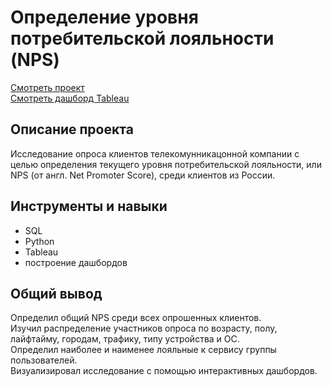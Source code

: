 # Определение уровня потребительской лояльности (NPS)
[Смотреть проект](https://github.com/qusoq/educational_projects/blob/main/loyality_NPS/NPS_project.ipynb)  
[Смотреть дашборд Tableau](https://public.tableau.com/views/_NPS___v2/sheet10?:language=en-US&:display_count=n&:origin=viz_share_link)

## Описание проекта
Исследование опроса клиентов телекомунникацонной компании с целью определения текущего уровня потребительской лояльности, или NPS (от англ. Net Promoter Score), среди клиентов из России.

## Инструменты и навыки
- SQL
- Python
- Tableau
- построение дашбордов

## Общий вывод

Определил общий NPS среди всех опрошенных клиентов.  
Изучил распределение участников опроса по возрасту, полу, лайфтайму, городам, трафику, типу устройства и ОС.  
Определил наиболее и наименее лояльные к сервису группы пользователей.  
Визуализировал исследование с помощью интерактивных дашбордов.
